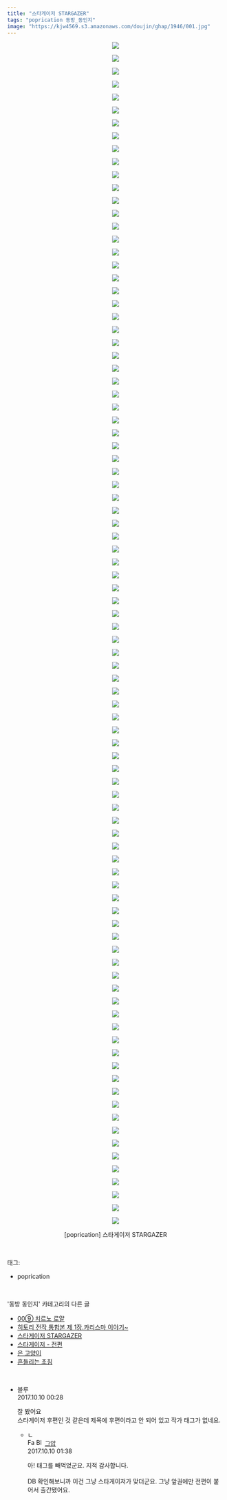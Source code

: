 ```yaml
---
title: "스타게이저 STARGAZER"
tags: "poprication 동방_동인지"
image: "https://kjw4569.s3.amazonaws.com/doujin/ghap/1946/001.jpg"
---
```

<div class="article">
<p style="text-align: center; clear: none; float: none;"><img src="{{ site.imgserver3 }}/ghap/1946/001.jpg"/></p>
<p style="text-align: center; clear: none; float: none;"><img src="{{ site.imgserver3 }}/ghap/1946/002.jpg"/></p>
<p style="text-align: center; clear: none; float: none;"><img src="{{ site.imgserver3 }}/ghap/1946/003.jpg"/></p>
<p style="text-align: center; clear: none; float: none;"><img src="{{ site.imgserver3 }}/ghap/1946/004.jpg"/></p>
<p style="text-align: center; clear: none; float: none;"><img src="{{ site.imgserver3 }}/ghap/1946/005.jpg"/></p>
<p style="text-align: center; clear: none; float: none;"><img src="{{ site.imgserver3 }}/ghap/1946/006.jpg"/></p>
<p style="text-align: center; clear: none; float: none;"><img src="{{ site.imgserver3 }}/ghap/1946/007.jpg"/></p>
<p style="text-align: center; clear: none; float: none;"><img src="{{ site.imgserver3 }}/ghap/1946/008.jpg"/></p>
<p style="text-align: center; clear: none; float: none;"><img src="{{ site.imgserver3 }}/ghap/1946/009.jpg"/></p>
<p style="text-align: center; clear: none; float: none;"><img src="{{ site.imgserver3 }}/ghap/1946/010.jpg"/></p>
<p style="text-align: center; clear: none; float: none;"><img src="{{ site.imgserver3 }}/ghap/1946/011.jpg"/></p>
<p style="text-align: center; clear: none; float: none;"><img src="{{ site.imgserver3 }}/ghap/1946/012.jpg"/></p>
<p style="text-align: center; clear: none; float: none;"><img src="{{ site.imgserver3 }}/ghap/1946/013.jpg"/></p>
<p style="text-align: center; clear: none; float: none;"><img src="{{ site.imgserver3 }}/ghap/1946/014.jpg"/></p>
<p style="text-align: center; clear: none; float: none;"><img src="{{ site.imgserver3 }}/ghap/1946/015.jpg"/></p>
<p style="text-align: center; clear: none; float: none;"><img src="{{ site.imgserver3 }}/ghap/1946/016.jpg"/></p>
<p style="text-align: center; clear: none; float: none;"><img src="{{ site.imgserver3 }}/ghap/1946/017.jpg"/></p>
<p style="text-align: center; clear: none; float: none;"><img src="{{ site.imgserver3 }}/ghap/1946/018.jpg"/></p>
<p style="text-align: center; clear: none; float: none;"><img src="{{ site.imgserver3 }}/ghap/1946/019.jpg"/></p>
<p style="text-align: center; clear: none; float: none;"><img src="{{ site.imgserver3 }}/ghap/1946/020.jpg"/></p>
<p style="text-align: center; clear: none; float: none;"><img src="{{ site.imgserver3 }}/ghap/1946/021.jpg"/></p>
<p style="text-align: center; clear: none; float: none;"><img src="{{ site.imgserver3 }}/ghap/1946/022.jpg"/></p>
<p style="text-align: center; clear: none; float: none;"><img src="{{ site.imgserver3 }}/ghap/1946/023.jpg"/></p>
<p style="text-align: center; clear: none; float: none;"><img src="{{ site.imgserver3 }}/ghap/1946/024.jpg"/></p>
<p style="text-align: center; clear: none; float: none;"><img src="{{ site.imgserver3 }}/ghap/1946/025.jpg"/></p>
<p style="text-align: center; clear: none; float: none;"><img src="{{ site.imgserver3 }}/ghap/1946/026.jpg"/></p>
<p style="text-align: center; clear: none; float: none;"><img src="{{ site.imgserver3 }}/ghap/1946/027.jpg"/></p>
<p style="text-align: center; clear: none; float: none;"><img src="{{ site.imgserver3 }}/ghap/1946/028.jpg"/></p>
<p style="text-align: center; clear: none; float: none;"><img src="{{ site.imgserver3 }}/ghap/1946/029.jpg"/></p>
<p style="text-align: center; clear: none; float: none;"><img src="{{ site.imgserver3 }}/ghap/1946/030.jpg"/></p>
<p style="text-align: center; clear: none; float: none;"><img src="{{ site.imgserver3 }}/ghap/1946/031.jpg"/></p>
<p style="text-align: center; clear: none; float: none;"><img src="{{ site.imgserver3 }}/ghap/1946/032.jpg"/></p>
<p style="text-align: center; clear: none; float: none;"><img src="{{ site.imgserver3 }}/ghap/1946/033.jpg"/></p>
<p style="text-align: center; clear: none; float: none;"><img src="{{ site.imgserver3 }}/ghap/1946/034.jpg"/></p>
<p style="text-align: center; clear: none; float: none;"><img src="{{ site.imgserver3 }}/ghap/1946/035.jpg"/></p>
<p style="text-align: center; clear: none; float: none;"><img src="{{ site.imgserver3 }}/ghap/1946/036.jpg"/></p>
<p style="text-align: center; clear: none; float: none;"><img src="{{ site.imgserver3 }}/ghap/1946/037.jpg"/></p>
<p style="text-align: center; clear: none; float: none;"><img src="{{ site.imgserver3 }}/ghap/1946/038.jpg"/></p>
<p style="text-align: center; clear: none; float: none;"><img src="{{ site.imgserver3 }}/ghap/1946/039.jpg"/></p>
<p style="text-align: center; clear: none; float: none;"><img src="{{ site.imgserver3 }}/ghap/1946/040.jpg"/></p>
<p style="text-align: center; clear: none; float: none;"><img src="{{ site.imgserver3 }}/ghap/1946/041.jpg"/></p>
<p style="text-align: center; clear: none; float: none;"><img src="{{ site.imgserver3 }}/ghap/1946/042.jpg"/></p>
<p style="text-align: center; clear: none; float: none;"><img src="{{ site.imgserver3 }}/ghap/1946/043.jpg"/></p>
<p style="text-align: center; clear: none; float: none;"><img src="{{ site.imgserver3 }}/ghap/1946/044.jpg"/></p>
<p style="text-align: center; clear: none; float: none;"><img src="{{ site.imgserver3 }}/ghap/1946/045.jpg"/></p>
<p style="text-align: center; clear: none; float: none;"><img src="{{ site.imgserver3 }}/ghap/1946/046.jpg"/></p>
<p style="text-align: center; clear: none; float: none;"><img src="{{ site.imgserver3 }}/ghap/1946/047.jpg"/></p>
<p style="text-align: center; clear: none; float: none;"><img src="{{ site.imgserver3 }}/ghap/1946/048.jpg"/></p>
<p style="text-align: center; clear: none; float: none;"><img src="{{ site.imgserver3 }}/ghap/1946/049.jpg"/></p>
<p style="text-align: center; clear: none; float: none;"><img src="{{ site.imgserver3 }}/ghap/1946/050.jpg"/></p>
<p style="text-align: center; clear: none; float: none;"><img src="{{ site.imgserver3 }}/ghap/1946/051.jpg"/></p>
<p style="text-align: center; clear: none; float: none;"><img src="{{ site.imgserver3 }}/ghap/1946/052.jpg"/></p>
<p style="text-align: center; clear: none; float: none;"><img src="{{ site.imgserver3 }}/ghap/1946/053.jpg"/></p>
<p style="text-align: center; clear: none; float: none;"><img src="{{ site.imgserver3 }}/ghap/1946/054.jpg"/></p>
<p style="text-align: center; clear: none; float: none;"><img src="{{ site.imgserver3 }}/ghap/1946/055.jpg"/></p>
<p style="text-align: center; clear: none; float: none;"><img src="{{ site.imgserver3 }}/ghap/1946/056.jpg"/></p>
<p style="text-align: center; clear: none; float: none;"><img src="{{ site.imgserver3 }}/ghap/1946/057.jpg"/></p>
<p style="text-align: center; clear: none; float: none;"><img src="{{ site.imgserver3 }}/ghap/1946/058.jpg"/></p>
<p style="text-align: center; clear: none; float: none;"><img src="{{ site.imgserver3 }}/ghap/1946/059.jpg"/></p>
<p style="text-align: center; clear: none; float: none;"><img src="{{ site.imgserver3 }}/ghap/1946/060.jpg"/></p>
<p style="text-align: center; clear: none; float: none;"><img src="{{ site.imgserver3 }}/ghap/1946/061.jpg"/></p>
<p style="text-align: center; clear: none; float: none;"><img src="{{ site.imgserver3 }}/ghap/1946/062.jpg"/></p>
<p style="text-align: center; clear: none; float: none;"><img src="{{ site.imgserver3 }}/ghap/1946/063.jpg"/></p>
<p style="text-align: center; clear: none; float: none;"><img src="{{ site.imgserver3 }}/ghap/1946/064.jpg"/></p>
<p style="text-align: center; clear: none; float: none;"><img src="{{ site.imgserver3 }}/ghap/1946/065.jpg"/></p>
<p style="text-align: center; clear: none; float: none;"><img src="{{ site.imgserver3 }}/ghap/1946/066.jpg"/></p>
<p style="text-align: center; clear: none; float: none;"><img src="{{ site.imgserver3 }}/ghap/1946/067.jpg"/></p>
<p style="text-align: center; clear: none; float: none;"><img src="{{ site.imgserver3 }}/ghap/1946/068.jpg"/></p>
<p style="text-align: center; clear: none; float: none;"><img src="{{ site.imgserver3 }}/ghap/1946/069.jpg"/></p>
<p style="text-align: center; clear: none; float: none;"><img src="{{ site.imgserver3 }}/ghap/1946/070.jpg"/></p>
<p style="text-align: center; clear: none; float: none;"><img src="{{ site.imgserver3 }}/ghap/1946/071.jpg"/></p>
<p style="text-align: center; clear: none; float: none;"><img src="{{ site.imgserver3 }}/ghap/1946/072.jpg"/></p>
<p style="text-align: center; clear: none; float: none;"><img src="{{ site.imgserver3 }}/ghap/1946/073.jpg"/></p>
<p style="text-align: center; clear: none; float: none;"><img src="{{ site.imgserver3 }}/ghap/1946/074.jpg"/></p>
<p style="text-align: center; clear: none; float: none;"><img src="{{ site.imgserver3 }}/ghap/1946/075.jpg"/></p>
<p style="text-align: center; clear: none; float: none;"><img src="{{ site.imgserver3 }}/ghap/1946/076.jpg"/></p>
<p style="text-align: center; clear: none; float: none;"><img src="{{ site.imgserver3 }}/ghap/1946/077.jpg"/></p>
<p style="text-align: center; clear: none; float: none;"><img src="{{ site.imgserver3 }}/ghap/1946/078.jpg"/></p>
<p style="text-align: center; clear: none; float: none;"><img src="{{ site.imgserver3 }}/ghap/1946/079.jpg"/></p>
<p style="text-align: center; clear: none; float: none;"><img src="{{ site.imgserver3 }}/ghap/1946/080.jpg"/></p>
<p style="text-align: center; clear: none; float: none;"><img src="{{ site.imgserver3 }}/ghap/1946/081.jpg"/></p>
<p style="text-align: center; clear: none; float: none;"><img src="{{ site.imgserver3 }}/ghap/1946/082.jpg"/></p>
<p style="text-align: center; clear: none; float: none;"><img src="{{ site.imgserver3 }}/ghap/1946/083.jpg"/></p>
<p style="text-align: center; clear: none; float: none;"><img src="{{ site.imgserver3 }}/ghap/1946/084.jpg"/></p>
<p style="text-align: center; clear: none; float: none;"><img src="{{ site.imgserver3 }}/ghap/1946/085.jpg"/></p>
<p style="text-align: center; clear: none; float: none;"><img src="{{ site.imgserver3 }}/ghap/1946/086.jpg"/></p>
<p style="text-align: center; clear: none; float: none;"><img src="{{ site.imgserver3 }}/ghap/1946/087.jpg"/></p>
<p style="text-align: center; clear: none; float: none;"><img src="{{ site.imgserver3 }}/ghap/1946/088.jpg"/></p>
<p style="text-align: center; clear: none; float: none;"><img src="{{ site.imgserver3 }}/ghap/1946/089.jpg"/></p>
<p style="text-align: center; clear: none; float: none;"><img src="{{ site.imgserver3 }}/ghap/1946/090.jpg"/></p>
<p style="text-align: center; clear: none; float: none;"><img src="{{ site.imgserver3 }}/ghap/1946/091.jpg"/></p>
<p style="text-align: center; clear: none; float: none;"><img src="{{ site.imgserver3 }}/ghap/1946/092.jpg"/></p>
<p style="text-align: center; clear: none; float: none;">[poprication] 스타게이저 STARGAZER</p>
</div><br/>
<div class="tagTrail">
<p>태그: </p>
<ul>
<li>poprication</li>
</ul>
</div><br/>
<div class="another">
<p>'동방 동인지' 카테고리의 다른 글</p>
<ul>
<li><a href="/ghap_1948">00⑨ 치르노 로얄</a></li>
<li><a href="/ghap_1947">히토리 전작 통합본 제 1장.카리스마 이야기~</a></li>
<li><a href="/ghap_1946">스타게이저 STARGAZER</a></li>
<li><a href="/ghap_1945">스타게이저 - 전편</a></li>
<li><a href="/ghap_1944">은 고양이</a></li>
<li><a href="/ghap_1943">흔들리는 초침</a></li>
</ul>
</div><br/>
<div class="cb_module cb_fluid">
<div class="cb_wrt cb_profile">
<div class="comment">
<ul>
<li class="cb_thumb_off" id="comment15101463">
<div class="cb_comment_area">
<div class="cb_info_area">
<div class="cb_section">
<span class="cb_nick_name">블루</span>
</div>
<div class="cb_section">
<span class="cb_date">2017.10.10 00:28 </span>
</div>
</div>
<div class="cb_dsc_comment">
<p class="cb_dsc">
											잘 봤어요<br/>
스타게이저 후편인 것 같은데 제목에 후편이라고 안 되어 있고 작가 태그가 없네요.
										</p>
</div>
<ul>
<li class="cb_thumb_off" id="comment15101496">
<span class="cb_bu_subnode">ㄴ</span>
<div class="cb_comment_area">
<div class="cb_info_area">
<div class="cb_section">
<span class="cb_nick_name"><img alt="Favicon of https://ghaptouhou.tistory.com" height="16" onerror="this.onerror=null;this.parentNode.removeChild(this)" src="https://ghaptouhou.tistory.com/favicon.ico" width="16"/> <img alt="BlogIcon" height="16" onerror="this.parentNode.removeChild(this)" src="https://ghaptouhou.tistory.com/index.gif" width="16"/> <a href="https://ghaptouhou.tistory.com" onclick="return openLinkInNewWindow(this)"> 그압</a><span class="tistoryProfileLayerTrigger" onclick='TistoryProfile.show(event, this, {"title":"\uc800\uae30 \uc774\uac70 \ub098\uc911\uc5d0 \uc218\uc815 \uac00\ub2a5\ud558\ub098\uc694","url":"https:\/\/ghap.tistory.com","nickname":"\uadf8\uc555","items":[]}); return false;'></span></span>
</div>
<div class="cb_section">
<span class="cb_date">2017.10.10 01:38 </span>
</div>
</div>
<div class="cb_dsc_comment">
<p class="cb_dsc">
																아! 태그를 빼먹었군요. 지적 감사합니다.<br/>
<br/>
DB 확인해보니까 이건 그냥 스타게이저가 맞더군요. 그냥 앞권에만 전편이 붙어서 출간됐어요.
															</p>
</div>
</div>
</li>
</ul>
</div></li>
</ul>
</div>
</div><!-- commentList close -->
</div><br/>
